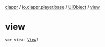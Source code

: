 [clappr](../../index.md) / [io.clappr.player.base](../index.md) / [UIObject](index.md) / [view](./view.md)

# view

`var view: `[`View`](https://developer.android.com/reference/android/view/View.html)`?`